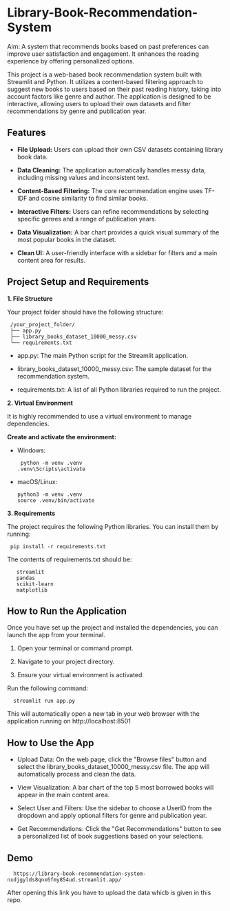 # Library-Book-Recommendation-System
Aim: A system that recommends books based on past preferences can improve user satisfaction and engagement. It enhances the reading experience by offering personalized options.

This project is a web-based book recommendation system built with Streamlit and Python. It utilizes a content-based filtering approach to suggest new books to users based on their past reading history, taking into account factors like genre and author. The application is designed to be interactive, allowing users to upload their own datasets and filter recommendations by genre and publication year.

## Features

* **File Upload:** Users can upload their own CSV datasets containing library book data.

* **Data Cleaning:** The application automatically handles messy data, including missing values and inconsistent text.

* **Content-Based Filtering:** The core recommendation engine uses TF-IDF and cosine similarity to find similar books.

* **Interactive Filters:** Users can refine recommendations by selecting specific genres and a range of publication years.

* **Data Visualization:** A bar chart provides a quick visual summary of the most popular books in the dataset.

* **Clean UI:** A user-friendly interface with a sidebar for filters and a main content area for results.

## Project Setup and Requirements

**1. File Structure**

Your project folder should have the following structure:

     /your_project_folder/
     ├── app.py
     ├── library_books_dataset_10000_messy.csv
     └── requirements.txt

* app.py: The main Python script for the Streamlit application.

* library_books_dataset_10000_messy.csv: The sample dataset for the recommendation system.

* requirements.txt: A list of all Python libraries required to run the project.


**2. Virtual Environment**

It is highly recommended to use a virtual environment to manage dependencies.

**Create and activate the environment:**

* Windows:

       python -m venv .venv
      .venv\Scripts\activate

* macOS/Linux:

      python3 -m venv .venv
      source .venv/bin/activate

**3. Requirements**

The project requires the following Python libraries. You can install them by running:

     pip install -r requirements.txt

The contents of requirements.txt should be:

       streamlit
       pandas
       scikit-learn
       matplotlib

## How to Run the Application

Once you have set up the project and installed the dependencies, you can launch the app from your terminal.

1. Open your terminal or command prompt.

2. Navigate to your project directory.

3. Ensure your virtual environment is activated.

Run the following command:

      streamlit run app.py

This will automatically open a new tab in your web browser with the application running on http://localhost:8501

## How to Use the App

* Upload Data: On the web page, click the "Browse files" button and select the library_books_dataset_10000_messy.csv file. The app will automatically process and clean the data.

* View Visualization: A bar chart of the top 5 most borrowed books will appear in the main content area.

* Select User and Filters: Use the sidebar to choose a UserID from the dropdown and apply optional filters for genre and publication year.

* Get Recommendations: Click the "Get Recommendations" button to see a personalized list of book suggestions based on your selections.

## Demo

      https://library-book-recommendation-system-nxdjgylds8qnx6fmy854ud.streamlit.app/

After opening this link you have to upload the data whicb is given in this repo. 
